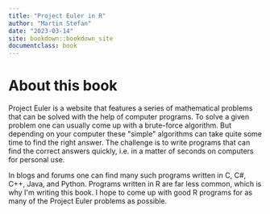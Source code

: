 ```yaml
---
title: "Project Euler in R"
author: "Martin Stefan"
date: "2023-03-14"
site: bookdown::bookdown_site
documentclass: book
---
```

  


# About this book

Project Euler is a website that features a series of mathematical problems that can be solved with the help of computer programs. To solve a given problem one can usually come up with a brute-force algorithm. But depending on your computer these "simple" algorithms can take quite some time to find the right answer. The challenge is to write programs that can find the correct answers quickly, i.e. in a matter of seconds on computers for personal use. 

In blogs and forums one can find many such programs written in C, C#, C++, Java, and Python. Programs written in R are far less common, which is why I'm writing this book. I hope to come up with good R programs for as many of the Project Euler problems as possible.
